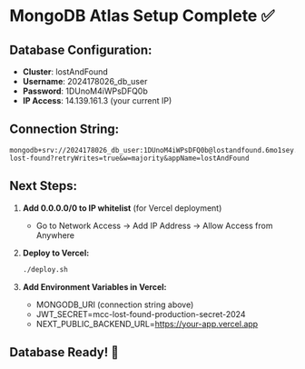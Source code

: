 # MongoDB Atlas Setup Complete ✅

## Database Configuration:
- **Cluster**: lostAndFound
- **Username**: 2024178026_db_user  
- **Password**: 1DUnoM4iWPsDFQ0b
- **IP Access**: 14.139.161.3 (your current IP)

## Connection String:
```
mongodb+srv://2024178026_db_user:1DUnoM4iWPsDFQ0b@lostandfound.6mo1sey.mongodb.net/mcc-lost-found?retryWrites=true&w=majority&appName=lostAndFound
```

## Next Steps:
1. **Add 0.0.0.0/0 to IP whitelist** (for Vercel deployment)
   - Go to Network Access → Add IP Address → Allow Access from Anywhere

2. **Deploy to Vercel:**
   ```bash
   ./deploy.sh
   ```

3. **Add Environment Variables in Vercel:**
   - MONGODB_URI (connection string above)
   - JWT_SECRET=mcc-lost-found-production-secret-2024
   - NEXT_PUBLIC_BACKEND_URL=https://your-app.vercel.app

## Database Ready! 🚀